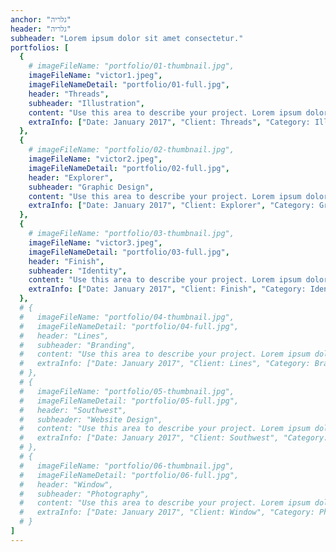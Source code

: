 ```yaml
---
anchor: "גלריה"
header: "גלריה"
subheader: "Lorem ipsum dolor sit amet consectetur."
portfolios: [
  {
    # imageFileName: "portfolio/01-thumbnail.jpg",
    imageFileName: "victor1.jpeg",
    imageFileNameDetail: "portfolio/01-full.jpg",
    header: "Threads",
    subheader: "Illustration",
    content: "Use this area to describe your project. Lorem ipsum dolor sit amet, consectetur adipisicing elit. Est blanditiis dolorem culpa incidunt minus dignissimos deserunt repellat aperiam quasi sunt officia expedita beatae cupiditate, maiores repudiandae, nostrum, reiciendis facere nemo!",
    extraInfo: ["Date: January 2017", "Client: Threads", "Category: Illustration"]
  },
  {
    # imageFileName: "portfolio/02-thumbnail.jpg",
    imageFileName: "victor2.jpeg",
    imageFileNameDetail: "portfolio/02-full.jpg",
    header: "Explorer",
    subheader: "Graphic Design",
    content: "Use this area to describe your project. Lorem ipsum dolor sit amet, consectetur adipisicing elit. Est blanditiis dolorem culpa incidunt minus dignissimos deserunt repellat aperiam quasi sunt officia expedita beatae cupiditate, maiores repudiandae, nostrum, reiciendis facere nemo!",
    extraInfo: ["Date: January 2017", "Client: Explorer", "Category: Graphic Design"]
  },
  {
    # imageFileName: "portfolio/03-thumbnail.jpg",
    imageFileName: "victor3.jpeg",
    imageFileNameDetail: "portfolio/03-full.jpg",
    header: "Finish",
    subheader: "Identity",
    content: "Use this area to describe your project. Lorem ipsum dolor sit amet, consectetur adipisicing elit. Est blanditiis dolorem culpa incidunt minus dignissimos deserunt repellat aperiam quasi sunt officia expedita beatae cupiditate, maiores repudiandae, nostrum, reiciendis facere nemo!",
    extraInfo: ["Date: January 2017", "Client: Finish", "Category: Identity"]
  },
  # {
  #   imageFileName: "portfolio/04-thumbnail.jpg",
  #   imageFileNameDetail: "portfolio/04-full.jpg",
  #   header: "Lines",
  #   subheader: "Branding",
  #   content: "Use this area to describe your project. Lorem ipsum dolor sit amet, consectetur adipisicing elit. Est blanditiis dolorem culpa incidunt minus dignissimos deserunt repellat aperiam quasi sunt officia expedita beatae cupiditate, maiores repudiandae, nostrum, reiciendis facere nemo!",
  #   extraInfo: ["Date: January 2017", "Client: Lines", "Category: Branding"]
  # },
  # {
  #   imageFileName: "portfolio/05-thumbnail.jpg",
  #   imageFileNameDetail: "portfolio/05-full.jpg",
  #   header: "Southwest",
  #   subheader: "Website Design",
  #   content: "Use this area to describe your project. Lorem ipsum dolor sit amet, consectetur adipisicing elit. Est blanditiis dolorem culpa incidunt minus dignissimos deserunt repellat aperiam quasi sunt officia expedita beatae cupiditate, maiores repudiandae, nostrum, reiciendis facere nemo!",
  #   extraInfo: ["Date: January 2017", "Client: Southwest", "Category: Website Design"]
  # },
  # {
  #   imageFileName: "portfolio/06-thumbnail.jpg",
  #   imageFileNameDetail: "portfolio/06-full.jpg",
  #   header: "Window",
  #   subheader: "Photography",
  #   content: "Use this area to describe your project. Lorem ipsum dolor sit amet, consectetur adipisicing elit. Est blanditiis dolorem culpa incidunt minus dignissimos deserunt repellat aperiam quasi sunt officia expedita beatae cupiditate, maiores repudiandae, nostrum, reiciendis facere nemo!",
  #   extraInfo: ["Date: January 2017", "Client: Window", "Category: Photography"]
  # }
]
---
```

